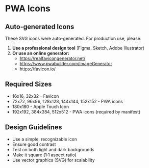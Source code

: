 # PWA Icons

## Auto-generated Icons

These SVG icons were auto-generated. For production use, please:

1. **Use a professional design tool** (Figma, Sketch, Adobe Illustrator)
2. **Or use an online generator:**
   - https://realfavicongenerator.net/
   - https://www.pwabuilder.com/imageGenerator
   - https://favicon.io/

## Required Sizes

- 16x16, 32x32 - Favicon
- 72x72, 96x96, 128x128, 144x144, 152x152 - PWA icons
- 180x180 - Apple Touch Icon
- 192x192, 384x384, 512x512 - PWA icons (required by manifest)

## Design Guidelines

- Use a simple, recognizable icon
- Ensure good contrast
- Test on both light and dark backgrounds
- Make it square (1:1 aspect ratio)
- Use vector graphics (SVG) for scalability
